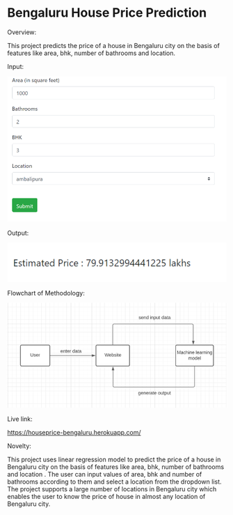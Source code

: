 # Bengaluru House Price Prediction

Overview:

This project predicts the price of a house in Bengaluru city on the basis of features like area, bhk, number of bathrooms and location.

Input:

![](input.PNG)

Output:

![](output.PNG)

Flowchart of Methodology:

![](flowchart.PNG)

Live link:

https://houseprice-bengaluru.herokuapp.com/

Novelty:

This project uses linear regression model to predict the price of a house in Bengaluru city on the basis of features like area, bhk, number of bathrooms and location . The user can input values of area, bhk and number of bathrooms according to them and select a location from the dropdown list. The project supports a large number of locations in Bengaluru city which enables the user to know the price of house in almost any location of Bengaluru city.
